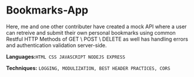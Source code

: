 # Bookmarks-App
Here, me and one other contributer have created a mock API where a user can retreive and submit their own personal bookmarks using common Restful HTTP Methods of GET \ POST \ DELETE as well has handling errors and authentication validation server-side.

**Languages:**`HTML CSS JAVASCRIPT NODEJS EXPRESS `

**Techniques:** `LOGGING, MODULIZATION, BEST HEADER PRACTICES, CORS`
